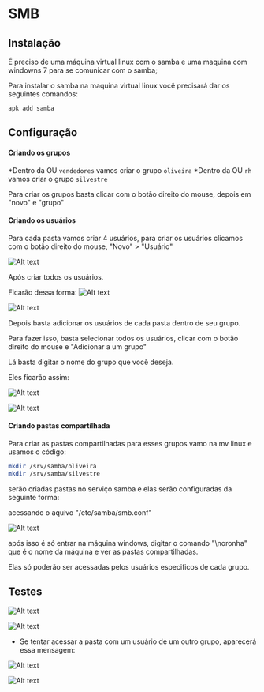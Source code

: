 # SMB

## Instalação

É preciso de uma máquina virtual linux com o samba e uma maquina com windowns 7 para se comunicar com o samba;

Para instalar o samba na maquina virtual linux você precisará dar os seguintes comandos:

`apk add samba`


## Configuração

#### Criando os grupos

*Dentro da OU `vendedores` vamos criar o grupo `oliveira`
*Dentro da OU `rh` vamos criar o grupo `silvestre`

Para criar os grupos basta clicar com o botão direito do mouse, depois em "novo" e "grupo"

#### Criando os usuários

Para cada pasta vamos criar 4 usuários, para criar os usuários clicamos com o botão direito do mouse, "Novo" > "Usuário"

![Alt text](../Imagens/SMB/grupoexemplo.png)

Após criar todos os usuários.

Ficarão dessa forma:
![Alt text](../Imagens/SMB/OUvendedores.png)

![Alt text](../Imagens/SMB/OUrh.png)

Depois basta adicionar os usuários de cada pasta dentro de seu grupo.

Para fazer isso, basta selecionar todos os usuários, clicar com o botão direito do mouse e "Adicionar a um grupo"

Lá basta digitar o nome do grupo que você deseja.

Eles ficarão assim:

![Alt text](../Imagens/SMB/GrupoOliveira.png)

![Alt text](../Imagens/SMB/GrupoSilvestre.png)


#### Criando pastas compartilhada

Para criar as pastas compartilhadas para esses grupos vamo na mv linux e usamos o código:

```sh
mkdir /srv/samba/oliveira
mkdir /srv/samba/silvestre
```


serão criadas pastas no serviço samba e elas serão configuradas da seguinte forma:

acessando o aquivo "/etc/samba/smb.conf"

![Alt text](../Imagens/SMB/CONFIGDECOMPARTILHAMENTO.png)


após isso é só entrar na máquina windows, digitar o comando "\\noronha" que é o nome da máquina e ver as pastas compartilhadas. 

Elas só poderão ser acessadas pelos usuários especificos de cada grupo.

## Testes

![Alt text](../Imagens/SMB/usu%C3%A1rioOliveira.png)

![Alt text](../Imagens/SMB/usuariosilvestre.png)

-   Se tentar acessar a pasta com um usuário de um outro grupo, aparecerá essa mensagem:

![Alt text](../Imagens/SMB/usuarioerrado1.png)

![Alt text](../Imagens/SMB/usuarioerrado2.png)
